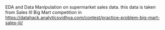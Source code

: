EDA and Data Manipulation on supermarket sales data.
this data is taken from Sales III Big Mart competition in https://datahack.analyticsvidhya.com/contest/practice-problem-big-mart-sales-iii/
